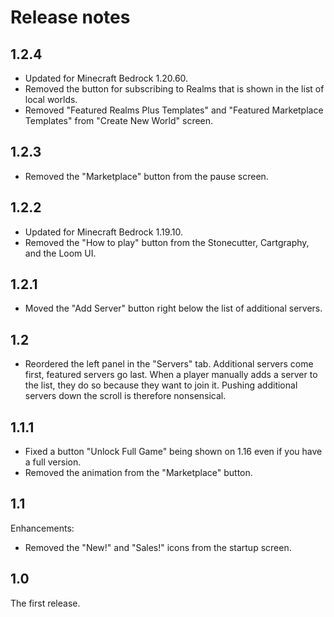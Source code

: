 # Release notes

## 1.2.4

* Updated for Minecraft Bedrock 1.20.60.
* Removed the button for subscribing to Realms that is shown in the list of
  local worlds.
* Removed "Featured Realms Plus Templates" and "Featured Marketplace
  Templates" from "Create New World" screen.

## 1.2.3

* Removed the "Marketplace" button from the pause screen.

## 1.2.2

* Updated for Minecraft Bedrock 1.19.10.
* Removed the "How to play" button from the Stonecutter, Cartgraphy, and
  the Loom UI.

## 1.2.1

* Moved the "Add Server" button right below the list of additional
  servers.

## 1.2

* Reordered the left panel in the "Servers" tab. Additional servers
  come first, featured servers go last. When a player manually adds a
  server to the list, they do so because they want to join it. Pushing
  additional servers down the scroll is therefore nonsensical.

## 1.1.1

* Fixed a button "Unlock Full Game" being shown on 1.16 even if you
  have a full version.
* Removed the animation from the "Marketplace" button.

## 1.1

Enhancements:

* Removed the "New!" and "Sales!" icons from the startup screen.

## 1.0

The first release.

